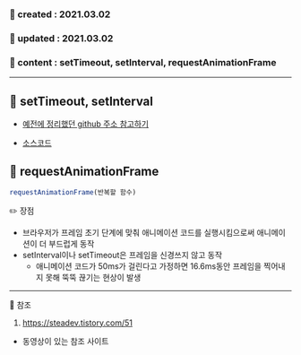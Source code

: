 ### 📅 created : 2021.03.02
### 📅 updated : 2021.03.02
### 📝 content : setTimeout, setInterval, requestAnimationFrame

---

## 📝 setTimeout, setInterval

- [예전에 정리했던 github 주소 참고하기](https://github.com/KimJinsu66/javascript-typescript/blob/main/javascript/6_function_advance/6_08_settimeout_setinterval.md)

- [소스코드](https://github.com/KimJinsu66/javascript-typescript/blob/main/javascript/6_function_advance/6_08_settimeout_setinterval.js)

## 📝 requestAnimationFrame

```js
requestAnimationFrame(반복할 함수)
```

✏️ 장점

- 브라우저가 프레임 초기 단계에 맞춰 애니메이션 코드를 실행시킴으로써 애니메이션이 더 부드럽게 동작
- setInterval이나 setTimeout은 프레임을 신경쓰지 않고 동작
  - 애니메이션 코드가 50ms가 걸린다고 가정하면 16.6ms동안 프레임을 찍어내지 못해 뚝뚝 끊기는 현상이 발생

---

📰 참조

1. https://steadev.tistory.com/51
  - 동영상이 있는 참조 사이트
